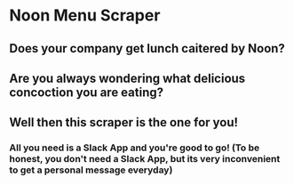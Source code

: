 # Noon Menu Scraper

## Does your company get lunch caitered by Noon?
## Are you always wondering what delicious concoction you are eating?
## Well then this scraper is the one for you!
### All you need is a Slack App and you're good to go! (To be honest, you don't need a Slack App, but its very inconvenient to get a personal message everyday)

